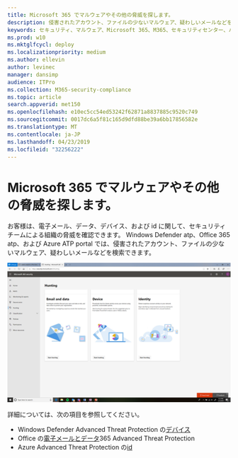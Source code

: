 ```yaml
---
title: Microsoft 365 でマルウェアやその他の脅威を探します。
description: 侵害されたアカウント、ファイルの少ないマルウェア、疑わしいメールなどを検索する方法について説明します。
keywords: セキュリティ、マルウェア、Microsoft 365、M365、セキュリティセンター、ハント、探し、Windows Defender atp、Office 365 atp、Azure atp
ms.prod: w10
ms.mktglfcycl: deploy
ms.localizationpriority: medium
ms.author: ellevin
author: levinec
manager: dansimp
audience: ITPro
ms.collection: M365-security-compliance
ms.topic: article
search.appverid: met150
ms.openlocfilehash: e10ec5cc54ed53242f62871a8837885c9520c749
ms.sourcegitcommit: 0017dc6a5f81c165d9dfd88be39a6bb17856582e
ms.translationtype: MT
ms.contentlocale: ja-JP
ms.lasthandoff: 04/23/2019
ms.locfileid: "32256222"
---
```

# <a name="hunt-for-malware-and-other-threats-in-microsoft-365"></a>Microsoft 365 でマルウェアやその他の脅威を探します。

お客様は、電子メール、データ、デバイス、および id に関して、セキュリティチームによる組織の脅威を確認できます。 Windows Defender atp、Office 365 atp、および Azure ATP portal では、侵害されたアカウント、ファイルの少ないマルウェア、疑わしいメールなどを検索できます。

![探しているページ](./media/security-docs/hunt.png)

詳細については、次の項目を参照してください。

* Windows Defender Advanced Threat Protection の[デバイス](https://docs.microsoft.com/en-us/windows/security/threat-protection/windows-defender-atp/advanced-hunting-windows-defender-advanced-threat-protection)
* Office の[電子メールとデータ](https://docs.microsoft.com/en-us/office365/securitycompliance/office-365-atp)365 Advanced Threat Protection
* Azure Advanced Threat Protection の[id](https://docs.microsoft.com/en-us/azure-advanced-threat-protection/investigate-a-user)
